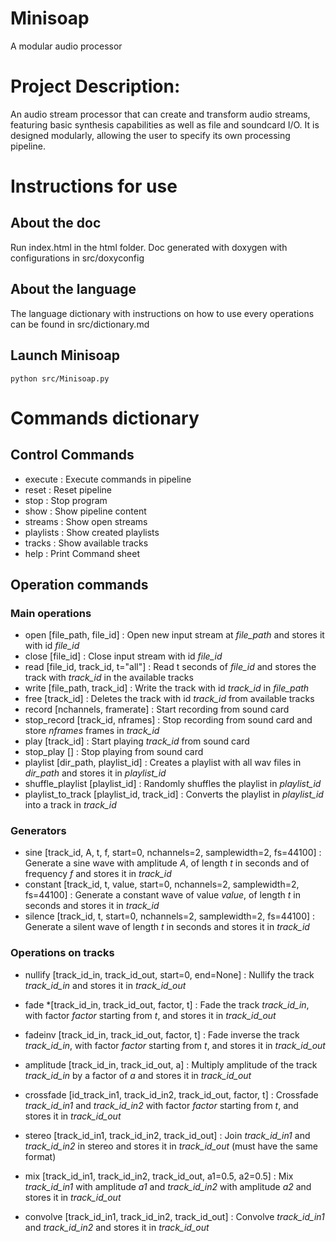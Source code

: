 # Minisoap
A modular audio processor

# Project Description: 
An audio stream processor that can create and transform audio streams,
featuring basic synthesis capabilities as well as file and soundcard I/O.
It is designed modularly, allowing the user to specify its own processing pipeline.

# Instructions for use

## About the doc
Run index.html in the html folder. Doc generated with doxygen with configurations in src/doxyconfig

## About the language
The language dictionary with instructions on how to use every operations can be found in src/dictionary.md

## Launch Minisoap
```
python src/Minisoap.py
```

# Commands dictionary

## Control Commands
* execute : Execute commands in pipeline
* reset : Reset pipeline
* stop : Stop program
* show : Show pipeline content
* streams : Show open streams
* playlists : Show created playlists
* tracks : Show available tracks
* help : Print Command sheet

## Operation commands

### Main operations
* open [file_path, file_id] : Open new input stream at *file_path* and stores it with id *file_id*
* close [file_id] : Close input stream with id *file_id*
* read [file_id, track_id, t="all"] : Read t seconds of *file_id* and stores the track with *track_id* in the available tracks
* write [file_path, track_id] : Write the track with id *track_id* in *file_path*
* free [track_id] : Deletes the track with id *track_id* from available tracks
* record [nchannels, framerate] : Start recording from sound card
* stop_record [track_id, nframes] : Stop recording from sound card and store *nframes* frames in *track_id*
* play [track_id] : Start playing *track_id* from sound card
* stop_play [] : Stop playing from sound card
* playlist [dir_path, playlist_id] : Creates a playlist with all wav files in *dir_path* and stores it in *playlist_id*
* shuffle_playlist [playlist_id] : Randomly shuffles the playlist in *playlist_id*
* playlist_to_track [playlist_id, track_id] : Converts the playlist in *playlist_id* into a track in *track_id*

### Generators
* sine [track_id, A, t, f, start=0, nchannels=2, samplewidth=2, fs=44100] : Generate a sine wave with amplitude *A*, of length *t* in seconds and of frequency *f* and stores it in *track_id*
* constant [track_id, t, value, start=0, nchannels=2, samplewidth=2, fs=44100] : Generate a constant wave of value *value*, of length *t* in seconds and stores it in *track_id*
* silence [track_id, t, start=0, nchannels=2, samplewidth=2, fs=44100] : Generate a silent wave of length *t* in seconds and stores it in *track_id*

### Operations on tracks
* nullify [track_id_in, track_id_out, start=0, end=None] : Nullify the track *track_id_in* and stores it in *track_id_out*
* fade *[track_id_in, track_id_out, factor, t] : Fade the track *track_id_in*, with factor *factor* starting from *t*, and stores it in *track_id_out*
* fadeinv [track_id_in, track_id_out, factor, t] : Fade inverse the track *track_id_in*, with factor *factor* starting from *t*, and stores it in *track_id_out*
* amplitude [track_id_in, track_id_out, a] : Multiply amplitude of the track *track_id_in* by a factor of *a* and stores it in *track_id_out*

* crossfade [id_track_in1, track_id_in2, track_id_out, factor, t] : Crossfade *track_id_in1* and *track_id_in2* with factor *factor* starting from *t*, and stores it in *track_id_out*
* stereo [track_id_in1, track_id_in2, track_id_out] : Join *track_id_in1* and *track_id_in2* in stereo and stores it in *track_id_out* (must have the same format)
* mix [track_id_in1, track_id_in2, track_id_out, a1=0.5, a2=0.5] : Mix *track_id_in1* with amplitude *a1* and *track_id_in2* with amplitude *a2* and stores it in *track_id_out*
* convolve [track_id_in1, track_id_in2, track_id_out] : Convolve *track_id_in1* and *track_id_in2* and stores it in *track_id_out*


